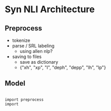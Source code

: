 # Syn NLI Architecture

## Preprocess 
- tokenize
- parse / SRL labeling
    - using allen nlp?
- saving to files
    - save as dictionary
    - {"xh", "xp", "l", "deph", "depp", "lh", "lp"}

## Model


```=python

import preprocess
import 
```